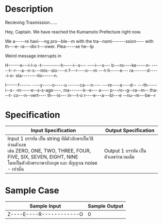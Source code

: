 # Description

Recieving Trasmission......

Hey, Captain.
We have reached the Kumamoto Prefecture right now.

We a-----re havi---ng pro--ble--m with the tra--nsmi-------ssion---- with th---e- ra---dio t---ower. Plea-----se he--lp

Weird message interrupts in

H------e---l-l-o -t----------h-----i--s--- ----i---s--- b---ro----ke-----n- -----t--r---a--n-s---mis--sio----n f---r----o---m ---t-h-----e--- ra-------d-----i-o- sta--------tio------n.

I------f------ ----y-----o-----u ------ca---n---- ---re----a----d-- ---th-----i--s- -m-----e--s-s-age----, ma-------k--e--- a---- p---ro--g--ra--m-- tha---t- co---n--vert---- th---is--- in---t-o r----e---a---bl---e --nu--m---be--r

# Specification
| Input Specification | Output Specification |
| - | - |
| Input 1 บรรทัด เป็น string ทีมีตัวอักษรเป็นวิธีอ่านตัวเลข <br> เช่น ZERO, ONE, TWO, THREE, FOUR, FIVE, SIX, SEVEN, EIGHT, NINE <br> โดยเป็นตัวอักษรภาษาอังกฤษ และ สัญญาณ noise - เท่านั้น | Output 1 บรรทัด เป็นตัวเลขจำนวนเต็ม |


# Sample Case
| Sample Input | Sample Output |
| - | - |
| Z----E----R------------O | 0 |
